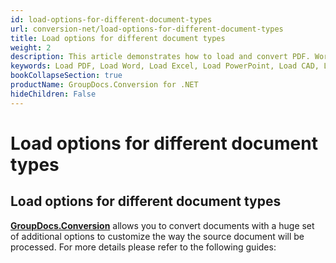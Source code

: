 ```yaml
---
id: load-options-for-different-document-types
url: conversion-net/load-options-for-different-document-types
title: Load options for different document types
weight: 2
description: This article demonstrates how to load and convert PDF. Word, Excel, PowerPoint documents and Images using GroupDocs.Conversion for .NET API.
keywords: Load PDF, Load Word, Load Excel, Load PowerPoint, Load CAD, Load Image
bookCollapseSection: true
productName: GroupDocs.Conversion for .NET
hideChildren: False
---
```


# Load options for different document types

## Load options for different document types

[**GroupDocs.Conversion**](https://products.groupdocs.com/conversion/net) allows you to convert documents with a huge set of additional options to customize the way the source document will be processed. For more details please refer to the following guides:
